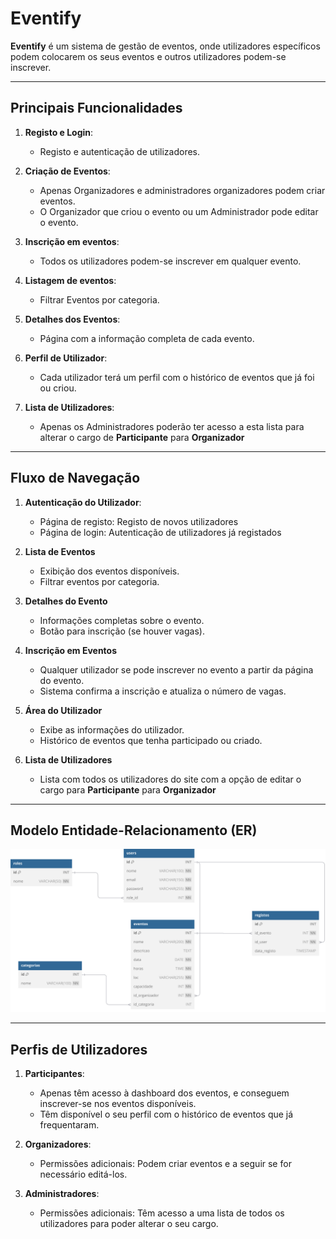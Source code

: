 # **Eventify**

**Eventify** é um sistema de gestão de eventos, onde utilizadores específicos podem colocarem os seus eventos e outros utilizadores podem-se inscrever.


---

## **Principais Funcionalidades**
1. **Registo e Login**:
   - Registo e autenticação de utilizadores.

2. **Criação de Eventos**:
   - Apenas Organizadores e administradores organizadores podem criar eventos.
   - O Organizador que criou o evento ou um Administrador pode editar o evento.

3. **Inscrição em eventos**:
   - Todos os utilizadores podem-se inscrever em qualquer evento.

4. **Listagem de eventos**:
   - Filtrar Eventos por categoria.

5. **Detalhes dos Eventos**:
   - Página com a informação completa de cada evento.

6. **Perfil de Utilizador**:
   - Cada utilizador terá um perfil com o histórico de eventos que já foi ou criou.

7. **Lista de Utilizadores**:
   - Apenas os Administradores poderão ter acesso a esta lista para alterar o cargo de **Participante** para **Organizador**
---

## **Fluxo de Navegação**

1. **Autenticação do Utilizador**:
   - Página de registo: Registo de novos utilizadores
   - Página de login: Autenticação de utilizadores já registados

2. **Lista de Eventos**
   - Exibição dos eventos disponíveis.
   - Filtrar eventos por categoria.

3. **Detalhes do Evento**
   - Informações completas sobre o evento.
   - Botão para inscrição (se houver vagas).

4. **Inscrição em Eventos**
   - Qualquer utilizador se pode inscrever no evento a partir da página do evento.
   - Sistema confirma a inscrição e atualiza o número de vagas.

5. **Área do Utilizador**
   - Exibe as informações do utilizador.
   - Histórico de eventos que tenha participado ou criado.

6. **Lista de Utilizadores**
   - Lista com todos os utilizadores do site com a opção de editar o cargo para **Participante** para **Organizador** 

---

## **Modelo Entidade-Relacionamento (ER)**
![Modelo ER](https://raw.githubusercontent.com/BernardoLF/Eventify/53950feb64235f429607d38d9a384343ca4b2363/Diagram.svg)

---

## **Perfis de Utilizadores**

1. **Participantes**:
   - Apenas têm acesso à dashboard dos eventos, e conseguem inscrever-se nos eventos disponíveis.
   - Têm disponível o seu perfil com o histórico de eventos que já frequentaram. 
   
2. **Organizadores**:
   - Permissões adicionais: Podem criar eventos e a seguir se for necessário editá-los.

3. **Administradores**:
   - Permissões adicionais: Têm acesso a uma lista de todos os utilizadores para poder alterar o seu cargo.
